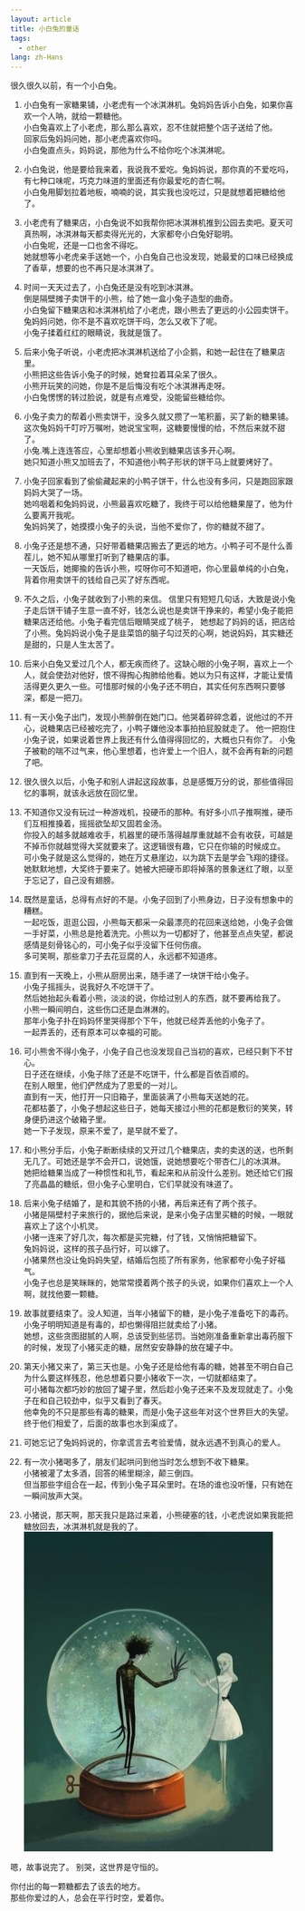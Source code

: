 ```yaml
---
layout: article
title: 小白兔的童话
tags:
  - other
lang: zh-Hans
---
```


很久很久以前，有一个小白兔。

<!--more-->

1. 小白兔有一家糖果铺，小老虎有一个冰淇淋机。兔妈妈告诉小白兔，如果你喜欢一个人呐，就给一颗糖他。  
小白兔喜欢上了小老虎，那么那么喜欢，忍不住就把整个店子送给了他。  
回家后兔妈妈问她，那小老虎喜欢你吗。  
小白兔直点头，妈妈说，那他为什么不给你吃个冰淇淋呢。

2. 小白兔说，他是要给我来着，我说我不爱吃。兔妈妈说，那你真的不爱吃吗，有七种口味呢，巧克力味道的里面还有你最爱吃的杏仁啊。  
小白兔用脚划拉着地板，喃喃的说，其实我也没吃过，只是就想着把糖给他了。

3. 小老虎有了糖果店，小白兔说不如我帮你把冰淇淋机推到公园去卖吧。夏天可真热啊，冰淇淋每天都卖得光光的，大家都夸小白兔好聪明。  
小白兔呢，还是一口也舍不得吃。  
她就想等小老虎亲手送她一个，小白兔自己也没发现，她最爱的口味已经换成了香草，想要的也不再只是冰淇淋了。

4. 时间一天天过去了，小白兔还是没有吃到冰淇淋。  
倒是隔壁摊子卖饼干的小熊，给了她一盒小兔子造型的曲奇。  
小白兔留下糖果店和冰淇淋机给了小老虎，跟小熊去了更远的小公园卖饼干。  
兔妈妈问她，你不是不喜欢吃饼干吗，怎么又收下了呢。  
小兔子揉着红红的眼睛说，我就是饿了。

5. 后来小兔子听说，小老虎把冰淇淋机送给了小企鹅，和她一起住在了糖果店里。  
小熊把这些告诉小兔子的时候，她耷拉着耳朵呆了很久。  
小熊开玩笑的问她，你是不是后悔没有吃个冰淇淋再走呀。  
小白兔愣愣的转过脸说，就是有点难受，没能留些糖给你。

6. 小兔子卖力的帮着小熊卖饼干，没多久就又攒了一笔积蓄，买了新的糖果铺。  
这次兔妈妈千叮咛万嘱咐，她说宝宝啊，这糖要慢慢的给，不然后来就不甜了。  
小兔.嘴上连连答应，心里却想着小熊收到糖果店该多开心啊。  
她只知道小熊又加班去了，不知道他小鸭子形状的饼干马上就要烤好了。

7. 小兔子回家看到了偷偷藏起来的小鸭子饼干，什么也没有多问，只是跑回家跟妈妈大哭了一场。  
她呜咽着和兔妈妈说，小熊最喜欢吃糖了，我终于可以给他糖果屋了，他为什么要离开我呢。  
兔妈妈笑了，她摸摸小兔子的头说，当他不爱你了，你的糖就不甜了。

8. 小兔子还是想不通，只好带着糖果店搬去了更远的地方。小鸭子可不是什么善茬儿，她不知从哪里打听到了糖果店的事。  
一天饭后，她揶揄的告诉小熊，哎呀你可不知道吧，你心里最单纯的小白兔，背着你用卖饼干的钱给自己买了好东西呢。

9. 不久之后，小兔子就收到了小熊的来信。 信里只有短短几句话，大致是说小兔子走后饼干铺子生意一直不好，钱怎么说也是卖饼干挣来的，希望小兔子能把糖果店还给他。小兔子看完信后眼睛哭成了桃子， 她想起了妈妈的话，把店给了小熊。兔妈妈说小兔子是韭菜馅的脑子勾过芡的心啊，她说妈妈，其实糖还是甜的，只是人生太苦了。

10. 后来小白兔又爱过几个人，都无疾而终了。这缺心眼的小兔子啊，喜欢上一个人，就会使劲对他好，恨不得掏心掏肺给他看。她以为只有这样，才能让爱情活得更久更久一些。可惜那时候的小兔子还不明白，其实任何东西啊只要够深，都是一把刀。

11. 有一天小兔子出门，发现小熊醉倒在她门口。他哭着碎碎念着，说他过的不开心，说糖果店已经被吃完了，小鸭子嫌他没本事拍拍屁股就走了。 他一把抱住小兔子说，如果说着世界上我还有什么值得得回忆的，大概也只有你了。 小兔子被勒的喘不过气来，他心里想着，也许爱上一个旧人，就不会再有新的问题了吧。

12. 很久很久以后，小兔子和别人讲起这段故事，总是感慨万分的说，那些值得回忆的事啊，就该永远放在回忆里。

13. 不知道你又没有玩过一种游戏机，投硬币的那种。有好多小爪子推啊推，硬币们互相推搡着，摇摇欲坠却又固若金汤。  
你投入的越多就越难收手，机器里的硬币落得越厚重就越不会有收获，可越是不掉币你就越觉得大奖就要来了。这逻辑很有趣，它只在你输的时候成立。  
可小兔子就是这么觉得的，她在万丈悬崖边，以为跳下去是学会飞翔的捷径。她默默地想，大奖终于要来了。她被大把硬币即将掉落的景象迷红了眼，以至于忘记了，自己没有翅膀。

14. 既然是童话，总得有点好的不是。小兔子回到了小熊身边，日子没有想象中的糟糕。  
一起吃饭，逛逛公园，小熊每天都采一朵最漂亮的花回来送给她，小兔子会做一手好菜，小熊总是抢着洗完。小熊以为一切都好了，他甚至点点失望，都说感情是刻骨铭心的，可小兔子似乎没留下任何伤痕。  
多可笑啊，那些拿刀子去花豆腐的人，永远都不知道疼。

15. 直到有一天晚上，小熊从厨房出来，随手递了一块饼干给小兔子。  
小兔子摇摇头，说我好久不吃饼干了。  
然后她抬起头看着小熊，淡淡的说，你给过别人的东西，就不要再给我了。  
小熊一瞬间明白，这些伤口还是血淋淋的。  
那年小兔子扑在妈妈怀里哭得那个下午，他就已经弄丢他的小兔子了。  
一起弄丢的，还有原本可以幸福的可能。

16. 可小熊舍不得小兔子，小兔子自己也没发现自己当初的喜欢，已经只剩下不甘心。  
日子还在继续，小兔子除了还是不吃饼干，什么都是百依百顺的。  
在别人眼里，他们俨然成为了恩爱的一对儿。  
直到有一天，他打开一只旧箱子，里面装满了小熊每天送她的花。  
花都枯萎了，小兔子想起这些日子，她每天接过小熊的花都是敷衍的笑笑，转身便扔进这个破箱子里。  
她一下子发现，原来不爱了，是早就不爱了。

17. 和小熊分手后，小兔子断断续续的又开过几个糖果店，卖的卖送的送，也所剩无几了。可她还是学不会开口，说她饿，说她想要吃个带杏仁儿的冰淇淋。  
她把给糖果当成了一种惯性和礼节，看起来和从前没什么差别。她还给它们报了亮晶晶的糖纸，但小兔子心里明白，它们早就没有味道了。

18. 后来小兔子结婚了，是和其貌不扬的小猪，再后来还有了两个孩子。  
小猪是隔壁村子来旅行的，据他后来说，是来小兔子店里买糖的时候，一眼就喜欢上了这个小机灵。  
小猪一连来了好几次，每次都是买完糖，付了钱，又悄悄把糖留下。  
兔妈妈说，这样的孩子品行好，可以嫁了。  
小猪果然也没让兔妈妈失望，结婚后包揽了所有家务，他家都夸小兔子好福气。  
小兔子也总是笑眯眯的，她常常摸着两个孩子的头说，如果你们喜欢上一个人啊，就找他要一颗糖。

19. 故事就要结束了。没人知道，当年小猪留下的糖，是小兔子准备吃下的毒药。小兔子明明知道是有毒的，却也懒得阻拦就卖给了小猪。  
她想，这些贪图甜腻的人啊，总该受到些惩罚。当她刚准备重新拿出毒药服下的时候，发现了小猪买走的糖，居然安安静静的放在罐子中。

20. 第天小猪又来了，第三天也是。小兔子还是给他有毒的糖，她甚至不明白自己为什么要这样残忍，他总想着只要小猪收下一次，一切就都结束了。  
可小猪每次都巧妙的放回了罐子里，然后趁小兔子还来不及发现就走了。小兔子在和自己较劲中，似乎又看到了春天。  
他幸免的不只是那些有毒的糖果，而是小兔子这些年对这个世界巨大的失望。终于他们相爱了，后面的故事也水到渠成了。

21. 可她忘记了兔妈妈说的，你拿谎言去考验爱情，就永远遇不到真心的爱人。

22. 有一次小猪喝多了，朋友们起哄问到他当时怎么想到不收下糖果。  
小猪被灌了太多酒，回答的稀里糊涂，颠三倒四。  
但当那些字组合在一起，传到小兔子耳朵里时。在场的谁也没听懂，只有她在一瞬间放声大哭。

23. 小猪说，那天啊，那天我只是路过来着，小熊硬塞的钱，小老虎说如果我能把糖放回去，冰淇淋机就是我的了。
![](/assets/images/2017-12-31-02.jpg)

嗯，故事说完了。 别哭，这世界是守恒的。

你付出的每一颗糖都去了该去的地方。  
那些你爱过的人，总会在平行时空，爱着你。